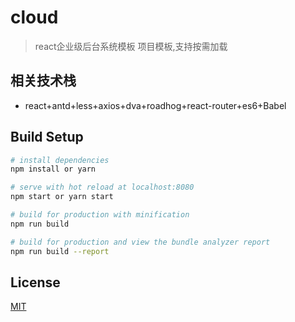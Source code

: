 # cloud

> react企业级后台系统模板   项目模板,支持按需加载 <br/>

## 相关技术栈

*  react+antd+less+axios+dva+roadhog+react-router+es6+Babel

## Build Setup

``` bash
# install dependencies
npm install or yarn

# serve with hot reload at localhost:8080
npm start or yarn start

# build for production with minification
npm run build

# build for production and view the bundle analyzer report
npm run build --report
```

## License

[MIT](https://github.com/lijinke666/react-project-template/blob/master/LICENCE)
